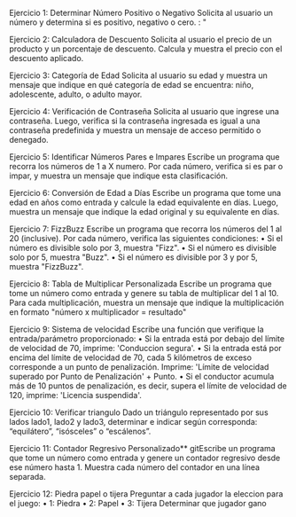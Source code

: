 Ejercicio 1: Determinar Número Positivo o Negativo
Solicita al usuario un número y determina si es positivo, negativo o cero. : "

Ejercicio 2: Calculadora de Descuento
Solicita al usuario el precio de un producto y un porcentaje de descuento. Calcula y muestra el precio con el descuento aplicado.

Ejercicio 3: Categoría de Edad
Solicita al usuario su edad y muestra un mensaje que indique en qué categoría de edad se encuentra: niño, adolescente, adulto, o adulto mayor.

Ejercicio 4: Verificación de Contraseña
Solicita al usuario que ingrese una contraseña. Luego, verifica si la contraseña ingresada es igual a una contraseña predefinida y muestra un mensaje de acceso permitido o denegado.

Ejercicio 5: Identificar Números Pares e Impares
Escribe un programa que recorra los números de 1 a X numero. Por cada número, verifica si es par o impar, y muestra un mensaje que indique esta clasificación.

Ejercicio 6: Conversión de Edad a Días
Escribe un programa que tome una edad en años como entrada y calcule la edad equivalente en días. Luego, muestra un mensaje que indique la edad original y su equivalente en días.

Ejercicio 7: FizzBuzz
Escribe un programa que recorra los números del 1 al 20 (inclusive). Por cada número, verifica las siguientes condiciones:
• Si el número es divisible solo por 3, muestra "Fizz".
• Si el número es divisible solo por 5, muestra "Buzz".
• Si el número es divisible por 3 y por 5, muestra "FizzBuzz".

Ejercicio 8: Tabla de Multiplicar Personalizada
Escribe un programa que tome un número como entrada y genere su tabla de multiplicar del 1 al 10. Para cada multiplicación, muestra un mensaje que indique la multiplicación en formato "número x multiplicador = resultado"

Ejercicio 9: Sistema de velocidad
Escribe una función que verifique la entrada/parámetro proporcionado:
• Si la entrada está por debajo del límite de velocidad de 70, imprime: 'Conduccion segura'.
• Si la entrada está por encima del límite de velocidad de 70, cada 5 kilómetros de exceso corresponde a un punto de penalización. Imprime: 'Límite de velocidad superado por Punto de Penalización' + Punto.
• Si el conductor acumula más de 10 puntos de penalización, es decir, supera el límite de velocidad de 120, imprime: 'Licencia suspendida'.

Ejercicio 10: Verificar triangulo
Dado un triángulo representado por sus lados lado1, lado2 y lado3, determinar e indicar según corresponda: “equilátero”, “isósceles” o “escálenos”.

Ejercicio 11: Contador Regresivo Personalizado\*\*
gitEscribe un programa que tome un número como entrada y genere un contador regresivo desde ese número hasta 1. Muestra cada número del contador en una línea separada.

Ejercicio 12: Piedra papel o tijera
Preguntar a cada jugador la eleccion para el juego:
• 1: Piedra
• 2: Papel
• 3: Tijera Determinar que jugador gano
